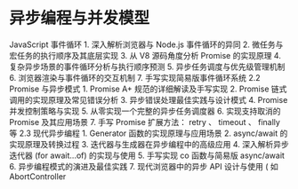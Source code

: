 # 异步编程与并发模型

 JavaScript 事件循环  1.  深⼊解析浏览器与 Node.js 事件循环的异同 2.  微任务与宏任务的执⾏顺序及其底层实现 3.  从 V8 源码⻆度分析 Promise 的实现原理 4.  复杂异步场景的事件循环分析与执⾏顺序预测 5.  异步任务调度与优先级管理机制 6.  浏览器渲染与事件循环的交互机制 7.  ⼿写实现简易版事件循环系统 2.2 Promise 与异步模式  1. Promise A+ 规范的详细解读及⼿写实现 2. Promise 链式调⽤的实现原理及常⻅错误分析 3.  异步错误处理最佳实践与设计模式 4. Promise 并发控制策略与实现 5.  从零实现⼀个完整的异步任务调度器 6.  实现⽀持取消的 Promise 及其应⽤场景 7.  ⼿写 Promise 扩展⽅法： retry 、 timeout 、 finally 等 2.3  现代异步编程  1. Generator 函数的实现原理与应⽤场景 2. async/await 的实现原理及转换过程 3.  迭代器与⽣成器在异步编程中的⾼级应⽤ 4.  深⼊解析异步迭代器 (for await...of) 的实现与使⽤ 5.  ⼿写实现 co 函数与简易版 async/await 6.  异步编程模式的演进及最佳实践 7.  现代浏览器中的异步 API 设计与使⽤ ( 如 AbortController
